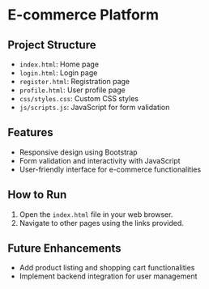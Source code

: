 # E-commerce Platform

## Project Structure
- `index.html`: Home page
- `login.html`: Login page
- `register.html`: Registration page
- `profile.html`: User profile page
- `css/styles.css`: Custom CSS styles
- `js/scripts.js`: JavaScript for form validation

## Features
- Responsive design using Bootstrap
- Form validation and interactivity with JavaScript
- User-friendly interface for e-commerce functionalities

## How to Run
1. Open the `index.html` file in your web browser.
2. Navigate to other pages using the links provided.

## Future Enhancements
- Add product listing and shopping cart functionalities
- Implement backend integration for user management

